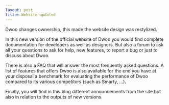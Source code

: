 ```yaml
---
layout: post
title: Website updated
---
```


Dwoo changes ownership, this made the website design was restylized.

In this new version of the official website of Dwoo you would find complete documentation for developers as well as designers.
But also a forum to ask all your questions to ask for help, new features, to report a bug or just to discuss about Dwoo.

There is also a FAQ that will answer the most frequently asked questions.
A list of features that offers Dwoo is also available for the end you have at your disposal a benchmark for evaluating the performance of Dwoo compared to its various competitors (such as Smarty, ...).

Finally, you will find in this blog different announcements from the site but also in relation to the outputs of new versions.